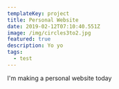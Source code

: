 ```yaml
---
templateKey: project
title: Personal Website
date: 2019-02-12T07:10:40.551Z
image: /img/circles3to2.jpg
featured: true
description: Yo yo
tags:
  - test
---
```

I'm making a personal website today
